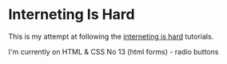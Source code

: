# Interneting Is Hard
This is my attempt at following the [interneting is hard](https://internetingishard.com/) tutorials.

I'm currently on HTML & CSS No 13 (html forms) - radio buttons
